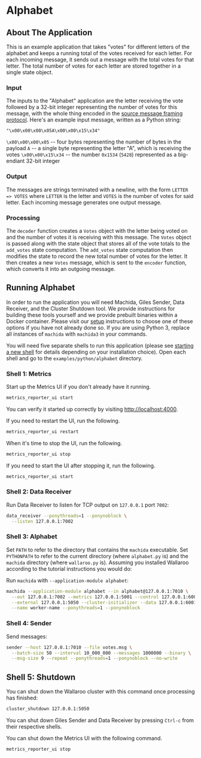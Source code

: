 # Alphabet

## About The Application

This is an example application that takes "votes" for different letters of the alphabet and keeps a running total of the votes received for each letter. For each incoming message, it sends out a message with the total votes for that letter. The total number of votes for each letter are stored together in a single state object.

### Input

The inputs to the "Alphabet" application are the letter receiving the vote followed by a 32-bit integer representing the number of votes for this message, with the whole thing encoded in the [source message framing protocol](https://docs.wallaroolabs.com/python-tutorial/tcp-decoders-and-encoders/#framed-message-protocols). Here's an example input message, written as a Python string:

```
"\x00\x00\x00\x05A\x00\x00\x15\x34"
```

`\x00\x00\x00\x05` -- four bytes representing the number of bytes in the payload
`A` -- a single byte representing the letter "A", which is receiving the votes
`\x00\x00\x15\x34` -- the number `0x1534` (`5428`) represented as a big-endiant 32-bit integer

### Output

The messages are strings terminated with a newline, with the form `LETTER => VOTES` where `LETTER` is the letter and `VOTES` is the number of votes for said letter. Each incoming message generates one output message.

### Processing

The `decoder` function creates a `Votes` object with the letter being voted on and the number of votes it is receiving with this message. The `Votes` object is passed along with the state object that stores all of the vote totals to the `add_votes` state computation. The `add_votes` state computation then modifies the state to record the new total number of votes for the letter. It then creates a new `Votes` message, which is sent to the `encoder` function, which converts it into an outgoing message.

## Running Alphabet

In order to run the application you will need Machida, Giles Sender, Data Receiver, and the Cluster Shutdown tool. We provide instructions for building these tools yourself and we provide prebuilt binaries within a Docker container. Please visit our [setup](https://docs.wallaroolabs.com/python-installation/) instructions to choose one of these options if you have not already done so.
If you are using Python 3, replace all instances of `machida` with `machida3` in your commands.

You will need five separate shells to run this application (please see [starting a new shell](https://docs.wallaroolabs.com/python-tutorial/starting-a-new-shell/) for details depending on your installation choice). Open each shell and go to the `examples/python/alphabet` directory.

### Shell 1: Metrics

Start up the Metrics UI if you don't already have it running.

```bash
metrics_reporter_ui start
```

You can verify it started up correctly by visiting [http://localhost:4000](http://localhost:4000).

If you need to restart the UI, run the following.

```bash
metrics_reporter_ui restart
```

When it's time to stop the UI, run the following.

```bash
metrics_reporter_ui stop
```

If you need to start the UI after stopping it, run the following.

```bash
metrics_reporter_ui start
```

### Shell 2: Data Receiver

Run Data Receiver to listen for TCP output on `127.0.0.1` port `7002`:

```bash
data_receiver --ponythreads=1 --ponynoblock \
  --listen 127.0.0.1:7002
```

### Shell 3: Alphabet

Set `PATH` to refer to the directory that contains the `machida` executable. Set `PYTHONPATH` to refer to the current directory (where `alphabet.py` is) and the `machida` directory (where `wallaroo.py` is). Assuming you installed Wallaroo according to the tutorial instructions you would do:

Run `machida` with `--application-module alphabet`:

```bash
machida --application-module alphabet --in alphabet@127.0.0.1:7010 \
  --out 127.0.0.1:7002 --metrics 127.0.0.1:5001 --control 127.0.0.1:6000 \
  --external 127.0.0.1:5050 --cluster-initializer --data 127.0.0.1:6001 \
  --name worker-name --ponythreads=1 --ponynoblock
```

### Shell 4: Sender

Send messages:

```bash
sender --host 127.0.0.1:7010 --file votes.msg \
  --batch-size 50 --interval 10_000_000 --messages 1000000 --binary \
  --msg-size 9 --repeat --ponythreads=1 --ponynoblock --no-write
```

## Shell 5: Shutdown

You can shut down the Wallaroo cluster with this command once processing has finished:

```bash
cluster_shutdown 127.0.0.1:5050
```

You can shut down Giles Sender and Data Receiver by pressing `Ctrl-c` from their respective shells.

You can shut down the Metrics UI with the following command.

```bash
metrics_reporter_ui stop
```
